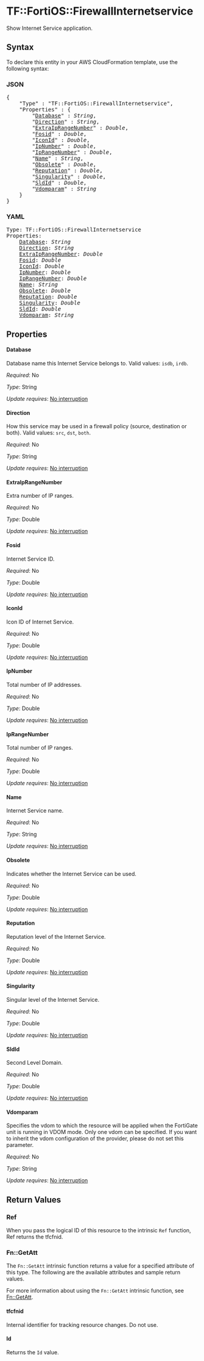 # TF::FortiOS::FirewallInternetservice

Show Internet Service application.

## Syntax

To declare this entity in your AWS CloudFormation template, use the following syntax:

### JSON

<pre>
{
    "Type" : "TF::FortiOS::FirewallInternetservice",
    "Properties" : {
        "<a href="#database" title="Database">Database</a>" : <i>String</i>,
        "<a href="#direction" title="Direction">Direction</a>" : <i>String</i>,
        "<a href="#extraiprangenumber" title="ExtraIpRangeNumber">ExtraIpRangeNumber</a>" : <i>Double</i>,
        "<a href="#fosid" title="Fosid">Fosid</a>" : <i>Double</i>,
        "<a href="#iconid" title="IconId">IconId</a>" : <i>Double</i>,
        "<a href="#ipnumber" title="IpNumber">IpNumber</a>" : <i>Double</i>,
        "<a href="#iprangenumber" title="IpRangeNumber">IpRangeNumber</a>" : <i>Double</i>,
        "<a href="#name" title="Name">Name</a>" : <i>String</i>,
        "<a href="#obsolete" title="Obsolete">Obsolete</a>" : <i>Double</i>,
        "<a href="#reputation" title="Reputation">Reputation</a>" : <i>Double</i>,
        "<a href="#singularity" title="Singularity">Singularity</a>" : <i>Double</i>,
        "<a href="#sldid" title="SldId">SldId</a>" : <i>Double</i>,
        "<a href="#vdomparam" title="Vdomparam">Vdomparam</a>" : <i>String</i>
    }
}
</pre>

### YAML

<pre>
Type: TF::FortiOS::FirewallInternetservice
Properties:
    <a href="#database" title="Database">Database</a>: <i>String</i>
    <a href="#direction" title="Direction">Direction</a>: <i>String</i>
    <a href="#extraiprangenumber" title="ExtraIpRangeNumber">ExtraIpRangeNumber</a>: <i>Double</i>
    <a href="#fosid" title="Fosid">Fosid</a>: <i>Double</i>
    <a href="#iconid" title="IconId">IconId</a>: <i>Double</i>
    <a href="#ipnumber" title="IpNumber">IpNumber</a>: <i>Double</i>
    <a href="#iprangenumber" title="IpRangeNumber">IpRangeNumber</a>: <i>Double</i>
    <a href="#name" title="Name">Name</a>: <i>String</i>
    <a href="#obsolete" title="Obsolete">Obsolete</a>: <i>Double</i>
    <a href="#reputation" title="Reputation">Reputation</a>: <i>Double</i>
    <a href="#singularity" title="Singularity">Singularity</a>: <i>Double</i>
    <a href="#sldid" title="SldId">SldId</a>: <i>Double</i>
    <a href="#vdomparam" title="Vdomparam">Vdomparam</a>: <i>String</i>
</pre>

## Properties

#### Database

Database name this Internet Service belongs to. Valid values: `isdb`, `irdb`.

_Required_: No

_Type_: String

_Update requires_: [No interruption](https://docs.aws.amazon.com/AWSCloudFormation/latest/UserGuide/using-cfn-updating-stacks-update-behaviors.html#update-no-interrupt)

#### Direction

How this service may be used in a firewall policy (source, destination or both). Valid values: `src`, `dst`, `both`.

_Required_: No

_Type_: String

_Update requires_: [No interruption](https://docs.aws.amazon.com/AWSCloudFormation/latest/UserGuide/using-cfn-updating-stacks-update-behaviors.html#update-no-interrupt)

#### ExtraIpRangeNumber

Extra number of IP ranges.

_Required_: No

_Type_: Double

_Update requires_: [No interruption](https://docs.aws.amazon.com/AWSCloudFormation/latest/UserGuide/using-cfn-updating-stacks-update-behaviors.html#update-no-interrupt)

#### Fosid

Internet Service ID.

_Required_: No

_Type_: Double

_Update requires_: [No interruption](https://docs.aws.amazon.com/AWSCloudFormation/latest/UserGuide/using-cfn-updating-stacks-update-behaviors.html#update-no-interrupt)

#### IconId

Icon ID of Internet Service.

_Required_: No

_Type_: Double

_Update requires_: [No interruption](https://docs.aws.amazon.com/AWSCloudFormation/latest/UserGuide/using-cfn-updating-stacks-update-behaviors.html#update-no-interrupt)

#### IpNumber

Total number of IP addresses.

_Required_: No

_Type_: Double

_Update requires_: [No interruption](https://docs.aws.amazon.com/AWSCloudFormation/latest/UserGuide/using-cfn-updating-stacks-update-behaviors.html#update-no-interrupt)

#### IpRangeNumber

Total number of IP ranges.

_Required_: No

_Type_: Double

_Update requires_: [No interruption](https://docs.aws.amazon.com/AWSCloudFormation/latest/UserGuide/using-cfn-updating-stacks-update-behaviors.html#update-no-interrupt)

#### Name

Internet Service name.

_Required_: No

_Type_: String

_Update requires_: [No interruption](https://docs.aws.amazon.com/AWSCloudFormation/latest/UserGuide/using-cfn-updating-stacks-update-behaviors.html#update-no-interrupt)

#### Obsolete

Indicates whether the Internet Service can be used.

_Required_: No

_Type_: Double

_Update requires_: [No interruption](https://docs.aws.amazon.com/AWSCloudFormation/latest/UserGuide/using-cfn-updating-stacks-update-behaviors.html#update-no-interrupt)

#### Reputation

Reputation level of the Internet Service.

_Required_: No

_Type_: Double

_Update requires_: [No interruption](https://docs.aws.amazon.com/AWSCloudFormation/latest/UserGuide/using-cfn-updating-stacks-update-behaviors.html#update-no-interrupt)

#### Singularity

Singular level of the Internet Service.

_Required_: No

_Type_: Double

_Update requires_: [No interruption](https://docs.aws.amazon.com/AWSCloudFormation/latest/UserGuide/using-cfn-updating-stacks-update-behaviors.html#update-no-interrupt)

#### SldId

Second Level Domain.

_Required_: No

_Type_: Double

_Update requires_: [No interruption](https://docs.aws.amazon.com/AWSCloudFormation/latest/UserGuide/using-cfn-updating-stacks-update-behaviors.html#update-no-interrupt)

#### Vdomparam

Specifies the vdom to which the resource will be applied when the FortiGate unit is running in VDOM mode. Only one vdom can be specified. If you want to inherit the vdom configuration of the provider, please do not set this parameter.

_Required_: No

_Type_: String

_Update requires_: [No interruption](https://docs.aws.amazon.com/AWSCloudFormation/latest/UserGuide/using-cfn-updating-stacks-update-behaviors.html#update-no-interrupt)

## Return Values

### Ref

When you pass the logical ID of this resource to the intrinsic `Ref` function, Ref returns the tfcfnid.

### Fn::GetAtt

The `Fn::GetAtt` intrinsic function returns a value for a specified attribute of this type. The following are the available attributes and sample return values.

For more information about using the `Fn::GetAtt` intrinsic function, see [Fn::GetAtt](https://docs.aws.amazon.com/AWSCloudFormation/latest/UserGuide/intrinsic-function-reference-getatt.html).

#### tfcfnid

Internal identifier for tracking resource changes. Do not use.

#### Id

Returns the <code>Id</code> value.

